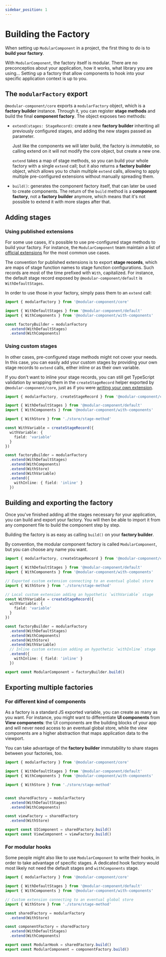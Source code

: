 ```yaml
---
sidebar_position: 1
---
```


# Building the Factory

When setting up `ModularComponent` in a project, the first thing to do is to **build your factory**.

With `ModularComponent`, the factory itself is modular. There are no preconceptios about your application, how it works, what library you are using...
Setting up a factory that allow components to hook into your specific application context is up to you.

## The `modularFactory` export

`@modular-component/core` exports a `modularFactory` object, which is a **factory builder** instance. Through it, you can register
**stage methods** and build the final **component factory**. The object exposes two methods:

- `extend(stages: StageRecord)`: create a new **factory builder** inheriting all previously configured stages, and adding the new stages
  passed as parameter.

  Just like the components we will later build, the factory is _immutable_, so calling extend on it will not modify the core object, but create a new one.

  `extend` takes a map of stage methods, so you can build your whole factory with a single `extend` call; but it also returns a **factory builder** object,
  which allows you to chain multiple `extend` calls, allowing to apply multiple pre-configured extensions without manually spreading them.

- `build()`: generates the component factory itself, that can later be used to create components. The return of the `build` method is a **component factory**, not a **factory builder** anymore, which means that it's not possible to extend it with more stages after that.

## Adding stages

### Using published extensions

For some use cases, it's possible to use pre-configured stage methods to build your factory. For instance, the `ModularComponent` team maintain a list of
[official extensions](../extensions/official) for the most common use cases.

The convention for published extensions is to export **stage records**, which are maps of stage function names to stage function configurations.
Such records are most of the time prefixed with `With`, capitalized. For instance, the default stage record exposed by `@modular-component/default` 
is `WithDefaultStages`.

In order to use those in your factory, simply pass them to an `extend` call:

```ts
import { modularFactory } from '@modular-component/core'

import { WithDefaultStages } from '@modular-component/default'
import { WithComponents } from '@modular-component/with-components'

const factoryBuilder = modularFactory
  .extend(WithDefaultStages)
  .extend(WithComponents)
```

### Using custom stages

In other cases, pre-configured stage methods might not cover your needs. In this case, you can easily add your custom stages by providing your own
stage records to `extend` calls, either inline or as their own variable. 

If you don't want to inline your stage records, you can still get TypeScript validation by wrapping them in the `createStageRecord` helper exported by
`@modular-component/core`, just as if you were [writing your own extension](../extensions/reference).


```ts
import { modularFactory, createStageRecord } from '@modular-component/core'

import { WithDefaultStages } from '@modular-component/default'
import { WithComponents } from '@modular-component/with-components'

import { WithStore } from './store/stage-method'

const WithVariable = createStageRecord({
  withVariable: {
    field: 'variable'
  }
})

const factoryBuilder = modularFactory
  .extend(WithDefaultStages)
  .extend(WithComponents)
  .extend(WithStore)
  .extend(WithVariable)
  .extend({
    withInline: { field: 'inline' }
  })
```

## Building and exporting the factory

Once you've finished adding all the stages necessary for your application, you can build and export your factory.
You will then be able to import it from any component file to build the component step by step.

Building the factory is as easy as calling `build()` on your **factory builder**.

By convention, the modular component factory is called `ModularComponent`, but you can choose any name you want.

```ts
import { modularFactory, createStageRecord } from '@modular-component/core'

import { WithDefaultStages } from '@modular-component/default'
import { WithComponents } from '@modular-component/with-components'

// Exported custom extension connecting to an eventual global store
import { WithStore } from './store/stage-method'

// Local custom extension adding an hypothetic `withVariable` stage
const WithVariable = createStageRecord({
  withVariable: {
    field: 'variable'
  }
})

const factoryBuilder = modularFactory
  .extend(WithDefaultStages)
  .extend(WithComponents)
  .extend(WithStore)
  .extend(WithVariable)
  // Inline custom extension adding an hypothetic `withInline` stage
  .extend({
    withInline: { field: 'inline' }
  })

export const ModularComponent = factoryBuilder.build()
```

## Exporting multiple factories

### For different kind of components

As a factory is a standard JS exported variable, you can create as many as you want. For instance, you might want to differentiate **UI components**
from **View components**: the UI components are the building blocks of your app and will never need access to an eventual global store, 
while the view components are a higher abstraction that maps application data to the viewport.

You can take advantage of the **factory builder** immutability to share stages between your factories, too.

```ts
import { modularFactory } from '@modular-component/core'

import { WithDefaultStages } from '@modular-component/default'
import { WithComponents } from '@modular-component/with-components'

import { WithStore } from './store/stage-method'


const sharedFactory = modularFactory
  .extend(WithDefaultStages)
  .extend(WithComponents)

const viewFactory = sharedFactory
  .extend(WithStore)

export const UIComponent = sharedFactory.build()
export const ViewComponent = viewFactory.build()
```

### For modular hooks

Some people might also like to use `ModularComponent` to write their hooks, in order to take advantage of specific stages.
A dedicated hook factory would most likely not need the default stages and `withComponents` stage.

```ts
import { modularFactory } from '@modular-component/core'

import { WithDefaultStages } from '@modular-component/default'
import { WithComponents } from '@modular-component/with-components'

// Custom extension connecting to an eventual global store
import { WithStore } from './store/stage-method'

const sharedFactory = modularFactory
  .extend(WithStore)

const componentFactory = sharedFactory
  .extend(WithDefaultStages)
  .extend(WithComponents)

export const ModularHook = sharedFactory.build()
export const ModularComponent = componentFactory.build()
```

